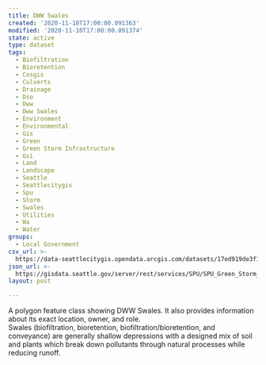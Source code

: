```yaml
---
title: DWW Swales
created: '2020-11-10T17:00:00.091363'
modified: '2020-11-10T17:00:00.091374'
state: active
type: dataset
tags:
  - Biofiltration
  - Bioretention
  - Cosgis
  - Culverts
  - Drainage
  - Dso
  - Dww
  - Dww Swales
  - Environment
  - Environmental
  - Gis
  - Green
  - Green Storm Infrastructure
  - Gsi
  - Land
  - Landscape
  - Seattle
  - Seattlecitygis
  - Spu
  - Storm
  - Swales
  - Utilities
  - Wa
  - Water
groups:
  - Local Government
csv_url: >-
  https://data-seattlecitygis.opendata.arcgis.com/datasets/17ed919de3f149b48e3bdcb72fc97cf2_10.csv?outSR=%7B%22latestWkid%22%3A2926%2C%22wkid%22%3A2926%7D
json_url: >-
  https://gisdata.seattle.gov/server/rest/services/SPU/SPU_Green_Storm_Infrastructure/MapServer/10
layout: post

---
```

<div>A polygon feature class showing DWW Swales. It also provides information about its exact location, owner, and role.</div><div>Swales (biofiltration, bioretention, biofiltration/bioretention, and 
conveyance) are generally shallow depressions with a designed mix of 
soil and plants which break down pollutants through natural processes 
while reducing runoff.</div>
